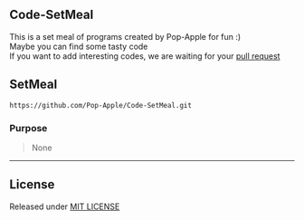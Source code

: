 ## Code-SetMeal

This is a set meal of programs created by Pop-Apple for fun :)  
Maybe you can find some tasty code  
If you want to add interesting codes, we are waiting for your [pull request](https://github.com/Pop-Apple/Code-SetMeal/pulls)  

## SetMeal

```
https://github.com/Pop-Apple/Code-SetMeal.git
```

### Purpose

> None

---

## License

Released under [MIT LICENSE](https://github.com/Pop-Apple/Code-SetMeal/blob/main/LICENSE)
